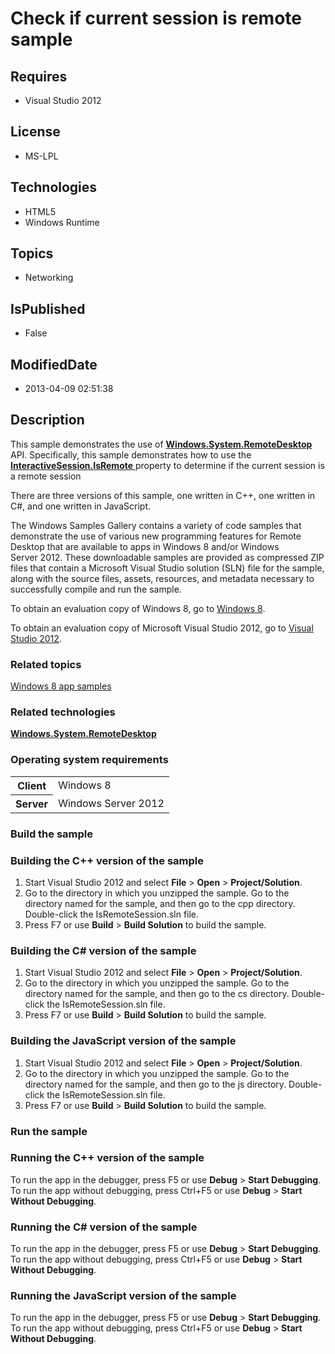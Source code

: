 # Check if current session is remote sample
## Requires
* Visual Studio 2012
## License
* MS-LPL
## Technologies
* HTML5
* Windows Runtime
## Topics
* Networking
## IsPublished
* False
## ModifiedDate
* 2013-04-09 02:51:38
## Description

<div id="mainSection">
<p>This sample demonstrates the use of <a href="http://msdn.microsoft.com/en-us/library/windows/apps/Hh770630">
<b>Windows.System.RemoteDesktop</b> </a>API. Specifically, this sample demonstrates how to use the
<a href="http://msdn.microsoft.com/en-us/library/windows/apps/Hh770629"><b>InteractiveSession.IsRemote</b>
</a>property to determine if the current session is a remote session</p>
<p>There are three versions of this sample, one written in C&#43;&#43;, one written in C#, and one written in JavaScript.</p>
<p>The Windows Samples Gallery contains a variety of code samples that demonstrate the use of various new programming features for Remote Desktop that are available to apps in Windows&nbsp;8 and/or Windows Server&nbsp;2012. These downloadable samples are provided as
 compressed ZIP files that contain a Microsoft Visual Studio solution (SLN) file for the sample, along with the source files, assets, resources, and metadata necessary to successfully compile and run the sample.
</p>
<p>To obtain an evaluation copy of Windows&nbsp;8, go to <a href="http://go.microsoft.com/fwlink/p/?linkid=241655">
Windows&nbsp;8</a>.</p>
<p>To obtain an evaluation copy of Microsoft Visual Studio&nbsp;2012, go to <a href="http://go.microsoft.com/fwlink/p/?linkid=241656">
Visual Studio&nbsp;2012</a>.</p>
<h3><a id="related_topics"></a>Related topics</h3>
<dl><dt><a href="http://go.microsoft.com/fwlink/p/?LinkID=227694">Windows 8 app samples</a>
</dt></dl>
<h3>Related technologies</h3>
<a href="http://msdn.microsoft.com/en-us/library/windows/apps/Hh770630"><b>Windows.System.RemoteDesktop</b>
</a>
<h3>Operating system requirements</h3>
<table>
<tbody>
<tr>
<th>Client</th>
<td><dt>Windows&nbsp;8 </dt></td>
</tr>
<tr>
<th>Server</th>
<td><dt>Windows Server&nbsp;2012 </dt></td>
</tr>
</tbody>
</table>
<h3>Build the sample</h3>
<h3><a id="Building_the_C___version_of_the_sample"></a><a id="building_the_c___version_of_the_sample"></a><a id="BUILDING_THE_C___VERSION_OF_THE_SAMPLE"></a>Building the C&#43;&#43; version of the sample</h3>
<p></p>
<ol>
<li>Start Visual Studio&nbsp;2012 and select <b>File</b> &gt; <b>Open</b> &gt; <b>Project/Solution</b>.
</li><li>Go to the directory in which you unzipped the sample. Go to the directory named for the sample, and then go to the cpp directory. Double-click the IsRemoteSession.sln file.
</li><li>Press F7 or use <b>Build</b> &gt; <b>Build Solution</b> to build the sample. </li></ol>
<p></p>
<h3><a id="Building_the_C__version_of_the_sample"></a><a id="building_the_c__version_of_the_sample"></a><a id="BUILDING_THE_C__VERSION_OF_THE_SAMPLE"></a>Building the C# version of the sample</h3>
<p></p>
<ol>
<li>Start Visual Studio&nbsp;2012 and select <b>File</b> &gt; <b>Open</b> &gt; <b>Project/Solution</b>.
</li><li>Go to the directory in which you unzipped the sample. Go to the directory named for the sample, and then go to the cs directory. Double-click the IsRemoteSession.sln file.
</li><li>Press F7 or use <b>Build</b> &gt; <b>Build Solution</b> to build the sample. </li></ol>
<p></p>
<h3><a id="Building_the_JavaScript_version_of_the_sample"></a><a id="building_the_javascript_version_of_the_sample"></a><a id="BUILDING_THE_JAVASCRIPT_VERSION_OF_THE_SAMPLE"></a>Building the JavaScript version of the sample</h3>
<p></p>
<ol>
<li>Start Visual Studio&nbsp;2012 and select <b>File</b> &gt; <b>Open</b> &gt; <b>Project/Solution</b>.
</li><li>Go to the directory in which you unzipped the sample. Go to the directory named for the sample, and then go to the js directory. Double-click the IsRemoteSession.sln file.
</li><li>Press F7 or use <b>Build</b> &gt; <b>Build Solution</b> to build the sample. </li></ol>
<p></p>
<h3>Run the sample</h3>
<h3><a id="Running_the_C___version_of_the_sample"></a><a id="running_the_c___version_of_the_sample"></a><a id="RUNNING_THE_C___VERSION_OF_THE_SAMPLE"></a>Running the C&#43;&#43; version of the sample</h3>
<p>To run the app in the debugger, press F5 or use <b>Debug</b> &gt; <b>Start Debugging</b>. To run the app without debugging, press Ctrl&#43;F5 or use
<b>Debug</b> &gt; <b>Start Without Debugging</b>. </p>
<h3><a id="Running_the_C__version_of_the_sample"></a><a id="running_the_c__version_of_the_sample"></a><a id="RUNNING_THE_C__VERSION_OF_THE_SAMPLE"></a>Running the C# version of the sample</h3>
<p>To run the app in the debugger, press F5 or use <b>Debug</b> &gt; <b>Start Debugging</b>. To run the app without debugging, press Ctrl&#43;F5 or use
<b>Debug</b> &gt; <b>Start Without Debugging</b>. </p>
<h3><a id="Running_the_JavaScript_version_of_the_sample"></a><a id="running_the_javascript_version_of_the_sample"></a><a id="RUNNING_THE_JAVASCRIPT_VERSION_OF_THE_SAMPLE"></a>Running the JavaScript version of the sample</h3>
<p>To run the app in the debugger, press F5 or use <b>Debug</b> &gt; <b>Start Debugging</b>. To run the app without debugging, press Ctrl&#43;F5 or use
<b>Debug</b> &gt; <b>Start Without Debugging</b>. </p>
</div>
